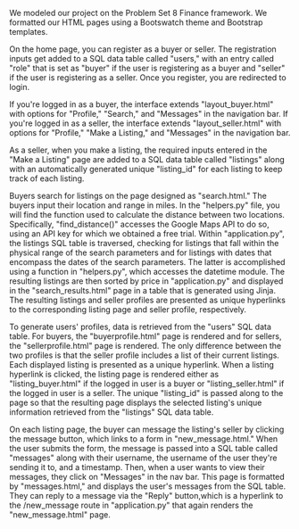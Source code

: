 We modeled our project on the Problem Set 8 Finance framework. We formatted our HTML pages using a Bootswatch theme and
Bootstrap templates.

On the home page, you can register as a buyer or seller. The registration inputs get added to a SQL data table
called "users," with an entry called "role" that is set as "buyer" if the user is registering as a buyer and "seller" if the
user is registering as a seller. Once you register, you are redirected to login.

If you're logged in as a buyer, the interface extends "layout_buyer.html" with options for "Profile,"
"Search," and "Messages" in the navigation bar. If you're logged in as a seller, the interface extends
"layout_seller.html" with options for "Profile," "Make a Listing," and "Messages" in the navigation bar.

As a seller, when you make a listing, the required inputs entered in the "Make a Listing" page are added to a SQL data table called
"listings" along with an automatically generated unique "listing_id" for each listing to keep track of each listing.

Buyers search for listings on the page designed as "search.html." The buyers input their location and range in miles. In the "helpers.py" file,
you will find the function used to calculate the distance between two locations. Specifically, "find_distance()" accesses the
Google Maps API to do so, using an API key for which we obtained a free trial. Within "application.py", the listings SQL table is
traversed, checking for listings that fall within the physical range of the search parameters and for listings with dates that encompass the
dates of the search parameters. The latter is accomplished using a function in "helpers.py", which accesses the datetime module. The
resulting listings are then sorted by price in "application.py" and displayed in the "search_results.html" page in a table
that is generated using Jinja. The resulting listings and seller profiles are presented as unique hyperlinks to the
corresponding listing page and seller profile, respectively.

To generate users' profiles, data is retrieved from the "users" SQL data table. For buyers, the "buyerprofile.html"
page is rendered and for sellers, the "sellerprofile.html" page is rendered. The only difference between the two profiles
is that the seller profile includes a list of their current listings. Each displayed listing is presented
as a unique hyperlink. When a listing hyperlink is clicked, the listing page is rendered either as "listing_buyer.html" if the logged in user
is a buyer or "listing_seller.html" if the logged in user is a seller. The unique "listing_id" is passed along to the page so that
the resulting page displays the selected listing's unique information retrieved from the "listings" SQL data table.

On each listing page, the buyer can message the listing's seller by clicking the message button, which links to a form in "new_message.html."
When the user submits the form, the message is passed into a SQL table called "messages" along with their username, the username
of the user they're sending it to, and a timestamp. Then, when a user wants to view their messages, they click on "Messages" in the nav bar.
This page is formatted by "messages.html," and displays the user's messages from the SQL table. They can reply to a message via the
"Reply" button,which is a hyperlink to the /new_message route in "application.py" that again renders the "new_message.html" page.

